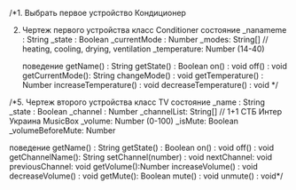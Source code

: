 /*1. Выбрать первое устройство
   Кондиционер

2. Чертеж первого устройства
класс Сonditioner
      состояние
		_nanameme : String
		_state : Boolean
		_currentMode : Number
		_modes: String[]   // heating, cooling, drying, ventilation
		_temperature: Number (14-40)


      поведение
         getName() : String
         getState() : Boolean
         on() : void
         off() : void
	   getCurrentMode(): String
	   changeMode() : void
         getTemperature() : Number
         increaseTemperature() : void
         decreaseTemperature() : void */


/*5. Чертеж второго устройства
класс TV
  состояние
		_name : String
		_state : Boolean
		_channel : Number
		_channelList: String[]   // 1+1 CТБ Интер Украина MusicBox
		_volume: Number (0-100)
		_isMute: Boolean
		_volumeBeforeMute: Number

  поведение
    getName() : String
    getState() : Boolean
    on() : void
    off() : void
	  getChannelName(): String
	  setChannel(number) : void
	  nextChannel: void
​​	  previousChannel: void
    getVolume():Number
    increaseVolume() : void
    decreaseVolume() : void
	  getMute(): Boolean
    mute() : void
    unmute() : void*/